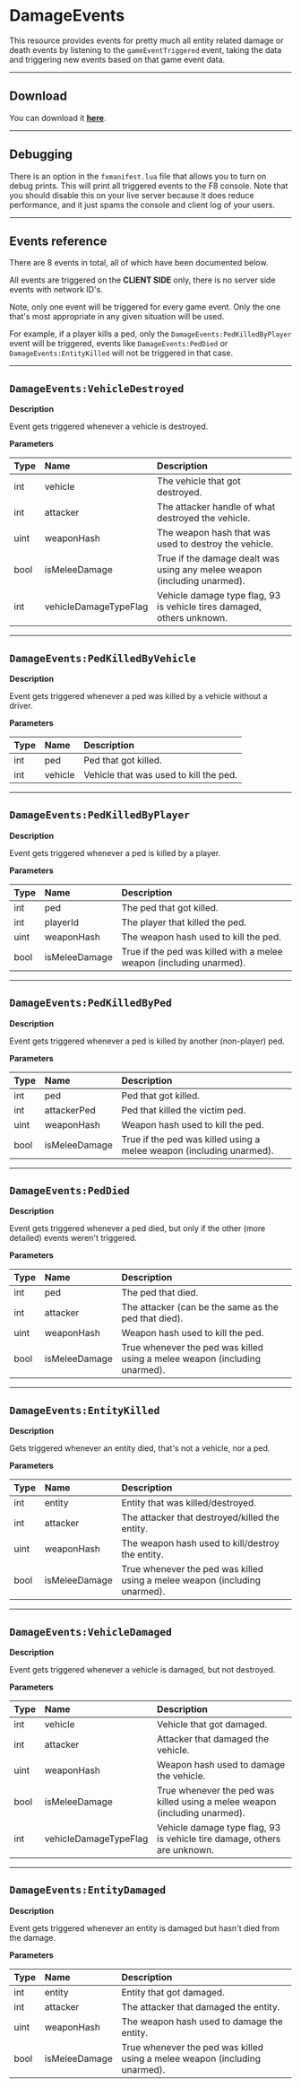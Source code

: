 # DamageEvents

This resource provides events for pretty much all entity related damage or death events by listening to the `gameEventTriggered` event, taking the data and triggering new events based on that game event data.

----

## Download

You can download it [**here**](https://github.com/TomGrobbe/damageevents/releases/latest).

----

## Debugging

There is an option in the `fxmanifest.lua` file that allows you to turn on debug prints. This will print all triggered events to the F8 console. Note that you should disable this on your live server because it does reduce performance, and it just spams the console and client log of your users.

----

## Events reference

There are 8 events in total, all of which have been documented below.

All events are triggered on the **CLIENT SIDE** only, there is no server side events with network ID's.

Note, only one event will be triggered for every game event. Only the one that's most appropriate in any given situation will be used.

For example, if a player kills a ped, only the `DamageEvents:PedKilledByPlayer` event will be triggered, events like `DamageEvents:PedDied` or `DamageEvents:EntityKilled` will not be triggered in that case.

----

## `DamageEvents:VehicleDestroyed`

**Description**

Event gets triggered whenever a vehicle is destroyed.

**Parameters**

|Type|Name|Description|
|:---|:---|:----------|
|int|vehicle|The vehicle that got destroyed.|
|int|attacker|The attacker handle of what destroyed the vehicle.|
|uint|weaponHash|The weapon hash that was used to destroy the vehicle.|
|bool|isMeleeDamage|True if the damage dealt was using any melee weapon (including unarmed).|
|int|vehicleDamageTypeFlag|Vehicle damage type flag, 93 is vehicle tires damaged, others unknown.|

----

## `DamageEvents:PedKilledByVehicle`

**Description**

Event gets triggered whenever a ped was killed by a vehicle without a driver.

**Parameters**

|Type|Name|Description|
|:---|:---|:----------|
|int|ped|Ped that got killed.|
|int|vehicle|Vehicle that was used to kill the ped.|

----

## `DamageEvents:PedKilledByPlayer`

**Description**

Event gets triggered whenever a ped is killed by a player.

**Parameters**

|Type|Name|Description|
|:---|:---|:----------|
|int|ped|The ped that got killed.|
|int|playerId|The player that killed the ped.|
|uint|weaponHash|The weapon hash used to kill the ped.|
|bool|isMeleeDamage|True if the ped was killed with a melee weapon (including unarmed).|

----

## `DamageEvents:PedKilledByPed`

**Description**

Event gets triggered whenever a ped is killed by another (non-player) ped.

**Parameters**

|Type|Name|Description|
|:---|:---|:----------|
|int|ped|Ped that got killed.|
|int|attackerPed|Ped that killed the victim ped.|
|uint|weaponHash|Weapon hash used to kill the ped.|
|bool|isMeleeDamage|True if the ped was killed using a melee weapon (including unarmed).|

----

## `DamageEvents:PedDied`

**Description**

Event gets triggered whenever a ped died, but only if the other (more detailed) events weren't triggered.

**Parameters**

|Type|Name|Description|
|:---|:---|:----------|
|int|ped|The ped that died.|
|int|attacker|The attacker (can be the same as the ped that died).|
|uint|weaponHash|Weapon hash used to kill the ped.|
|bool|isMeleeDamage|True whenever the ped was killed using a melee weapon (including unarmed).|

----

## `DamageEvents:EntityKilled`

**Description**

Gets triggered whenever an entity died, that's not a vehicle, nor a ped.

**Parameters**

|Type|Name|Description|
|:---|:---|:----------|
|int|entity|Entity that was killed/destroyed.|
|int|attacker|The attacker that destroyed/killed the entity.|
|uint|weaponHash|The weapon hash used to kill/destroy the entity.|
|bool|isMeleeDamage|True whenever the ped was killed using a melee weapon (including unarmed).|

----

## `DamageEvents:VehicleDamaged`

**Description**

Event gets triggered whenever a vehicle is damaged, but not destroyed.

**Parameters**

|Type|Name|Description|
|:---|:---|:----------|
|int|vehicle|Vehicle that got damaged.|
|int|attacker|Attacker that damaged the vehicle.|
|uint|weaponHash|Weapon hash used to damage the vehicle.|
|bool|isMeleeDamage|True whenever the ped was killed using a melee weapon (including unarmed).|
|int|vehicleDamageTypeFlag|Vehicle damage type flag, 93 is vehicle tire damage, others are unknown.|

----

## `DamageEvents:EntityDamaged`

**Description**

Event gets triggered whenever an entity is damaged but hasn't died from the damage.

**Parameters**

|Type|Name|Description|
|:---|:---|:----------|
|int|entity|Entity that got damaged.|
|int|attacker|The attacker that damaged the entity.|
|uint|weaponHash|The weapon hash used to damage the entity.|
|bool|isMeleeDamage|True whenever the ped was killed using a melee weapon (including unarmed).|
